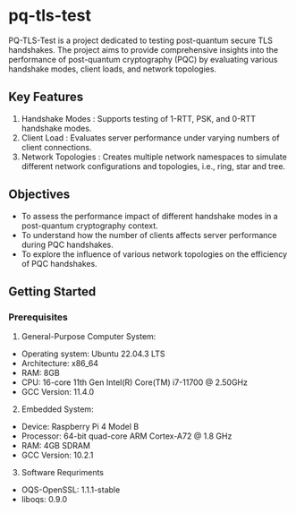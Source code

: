 # pq-tls-test

PQ-TLS-Test is a project dedicated to testing post-quantum secure TLS handshakes. The project aims to provide comprehensive insights into the performance of post-quantum cryptography (PQC) by evaluating various handshake modes, client loads, and network topologies.

## Key Features
1. Handshake Modes : Supports testing of 1-RTT, PSK, and 0-RTT handshake modes.  
2. Client Load : Evaluates server performance under varying numbers of client connections.  
3. Network Topologies : Creates multiple network namespaces to simulate different network configurations and topologies, i.e., ring, star and tree.

## Objectives
* To assess the performance impact of different handshake modes in a post-quantum cryptography context.  
* To understand how the number of clients affects server performance during PQC handshakes.  
* To explore the influence of various network topologies on the efficiency of PQC handshakes.  

## Getting Started
### Prerequisites
1. General-Purpose Computer System:
* Operating system: Ubuntu 22.04.3 LTS
* Architecture: x86_64
* RAM: 8GB
* CPU: 16-core 11th Gen Intel(R) Core(TM) i7-11700 @ 2.50GHz
* GCC Version: 11.4.0
2. Embedded System:
* Device: Raspberry Pi 4 Model B
* Processor: 64-bit quad-core ARM Cortex-A72 @ 1.8 GHz
* RAM: 4GB SDRAM
* GCC Version: 10.2.1
3. Software Requriments
* OQS-OpenSSL: 1.1.1-stable
* liboqs: 0.9.0